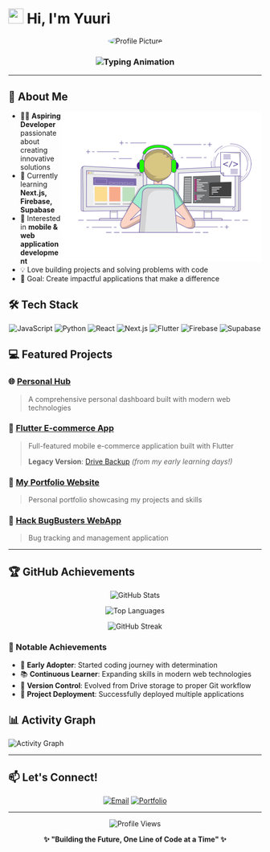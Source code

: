 # <img src="https://raw.githubusercontent.com/MartinHeinz/MartinHeinz/master/wave.gif" width="30px" height="30px" /> Hi, I'm Yuuri  

<div align="center">
  <!-- Add your profile picture here -->
  <img src="https://github.com/kazamijimin.png" alt="Profile Picture" width="150" height="150" style="border-radius: 50%;"/>
  
  <!-- Animated typing effect -->
  <h3>
    <img src="https://readme-typing-svg.herokuapp.com?font=Fira+Code&duration=3000&pause=1000&color=36BCF7&center=true&vCenter=true&width=600&lines=Aspiring+Developer+%F0%9F%91%A8%E2%80%8D%F0%9F%92%BB;Learning+Next.js%2C+Firebase%2C+Supabase;Building+Mobile+%26+Web+Applications;Passionate+about+Clean+Code" alt="Typing Animation" />
  </h3>
</div>

---

## 🚀 About Me
<img align="right" alt="Coding" width="400" src="https://raw.githubusercontent.com/devSouvik/devSouvik/master/gif3.gif">

- 👨‍💻 **Aspiring Developer** passionate about creating innovative solutions  
- 🌱 Currently learning **Next.js, Firebase, Supabase**  
- 📱 Interested in **mobile & web application development**  
- 💡 Love building projects and solving problems with code  
- 🎯 Goal: Create impactful applications that make a difference  

## 🛠️ Tech Stack
<div align="center">
  
![JavaScript](https://img.shields.io/badge/JavaScript-F7DF1E?style=for-the-badge&logo=javascript&logoColor=black)
![Python](https://img.shields.io/badge/Python-3776AB?style=for-the-badge&logo=python&logoColor=white)
![React](https://img.shields.io/badge/React-20232A?style=for-the-badge&logo=react&logoColor=61DAFB)
![Next.js](https://img.shields.io/badge/Next.js-000000?style=for-the-badge&logo=next.js&logoColor=white)
![Flutter](https://img.shields.io/badge/Flutter-02569B?style=for-the-badge&logo=flutter&logoColor=white)
![Firebase](https://img.shields.io/badge/Firebase-FFCA28?style=for-the-badge&logo=firebase&logoColor=black)
![Supabase](https://img.shields.io/badge/Supabase-3ECF8E?style=for-the-badge&logo=supabase&logoColor=white)

</div>

## 💻 Featured Projects

### 🌐 [Personal Hub](https://github.com/kazamijimin/personal-hub)
> A comprehensive personal dashboard built with modern web technologies

### 📱 [Flutter E-commerce App](https://github.com/kazamijimin/flutterecommerce4)
> Full-featured mobile e-commerce application built with Flutter
> 
> **Legacy Version**: [Drive Backup](https://drive.google.com/drive/u/0/folders/1NJ-hcWIsXJZPKxkX4cgQUx4_HUv8fqKY) *(from my early learning days!)*

### 🎨 [My Portfolio Website](https://myportfolio-nickmendoza.vercel.app/projects)
> Personal portfolio showcasing my projects and skills

### 🐛 [Hack BugBusters WebApp](https://hack-bugbusters-webapp.vercel.app)
> Bug tracking and management application

---

## 🏆 GitHub Achievements

<div align="center">
  
<!-- GitHub Stats -->
![GitHub Stats](https://github-readme-stats.vercel.app/api?username=kazamijimin&show_icons=true&theme=radical)

<!-- Most Used Languages -->
![Top Languages](https://github-readme-stats.vercel.app/api/top-langs/?username=kazamijimin&layout=compact&theme=radical)

<!-- GitHub Streak -->
![GitHub Streak](https://github-readme-streak-stats.herokuapp.com/?user=kazamijimin&theme=radical)

</div>

### 🎯 Notable Achievements
- 🏅 **Early Adopter**: Started coding journey with determination
- 📚 **Continuous Learner**: Expanding skills in modern web technologies
- 🔄 **Version Control**: Evolved from Drive storage to proper Git workflow
- 🚀 **Project Deployment**: Successfully deployed multiple applications

## 📊 Activity Graph
![Activity Graph](https://github-readme-activity-graph.vercel.app/graph?username=kazamijimin&theme=react-dark)

---

## 📫 Let's Connect!

<div align="center">
  
[![Email](https://img.shields.io/badge/Email-D14836?style=for-the-badge&logo=gmail&logoColor=white)](mailto:mendozanicknarry@gmail.com)
[![Portfolio](https://img.shields.io/badge/Portfolio-000000?style=for-the-badge&logo=vercel&logoColor=white)](https://myportfolio-nickmendoza.vercel.app)

</div>

---

<div align="center">
  <img src="https://komarev.com/ghpvc/?username=kazamijimin&label=Profile%20views&color=0e75b6&style=flat" alt="Profile Views" />
</div>

<div align="center">
  
**✨ "Building the Future, One Line of Code at a Time" ✨**

</div>
